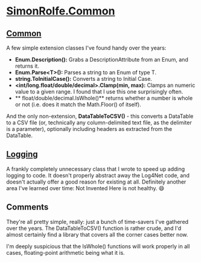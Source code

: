 # [SimonRolfe.Common](../src/SimonRolfe.Common)

## [Common](../src/SimonRolfe.Common/Common.cs)

A few simple extension classes I've found handy over the years:

- **Enum.Description():** Grabs a DescriptionAttribute from an Enum, and returns it.
- **Enum.Parse&lt;T&gt;():** Parses a string to an Enum of type T.
- **string.ToInitialCase():** Converts a string to Initial Case.
- **&lt;int/long.float/double/decimal&gt;.Clamp(min, max):** Clamps an numeric value to a given range. I found that I use this one surprisingly often.
- ** float/double/decimal.IsWhole()** returns whether a number is whole or not (i.e. does it match the Math.Floor() of itself).

And the only non-extension, **DataTableToCSV()** - this converts a DataTable to a CSV file (or, technically any column-delimited text file, as the delimiter is a parameter), optionally including headers as extracted from the DataTable.

## [Logging](../src/SimonRolfe.Common/Logging.cs)

A frankly completely unnecessary class that I wrote to speed up adding logging to code. It doesn't properly abstract away the Log4Net code, and doesn't actually offer a good reason for existing at all. Definitely another area I've learned over time: Not Invented Here is not healthy. :smile:

## Comments

They're all pretty simple, really: just a bunch of time-savers I've gathered over the years. The DataTableToCSV() function is rather crude, and I'd almost certainly find a library that covers all the corner cases better now.

I'm deeply suspicious that the IsWhole() functions will work properly in all cases, floating-point arithmetic being what it is.